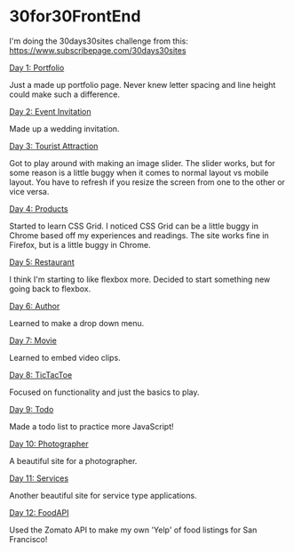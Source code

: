 # 30for30FrontEnd

I'm doing the 30days30sites challenge from this: https://www.subscribepage.com/30days30sites

[Day 1: Portfolio](https://desolate-tor-91462.herokuapp.com/)

Just a made up portfolio page.  Never knew letter spacing and line height could make such a difference.

[Day 2: Event Invitation](https://thawing-headland-76532.herokuapp.com/)

Made up a wedding invitation.

[Day 3: Tourist Attraction](https://pacific-bayou-48745.herokuapp.com/)

Got to play around with making an image slider.  The slider works,
but for some reason is a little buggy when it comes to normal layout vs mobile layout.  You have to refresh if you resize the screen from one to the other or vice versa.

[Day 4: Products](https://tranquil-crag-77456.herokuapp.com/)

Started to learn CSS Grid.  I noticed CSS Grid can be a little buggy in Chrome based off my experiences and readings.  The site works fine in Firefox, but is a little buggy in Chrome.

[Day 5: Restaurant](https://thawing-plateau-40704.herokuapp.com/)

I think I'm starting to like flexbox more.  Decided to start something new going back to flexbox.

[Day 6: Author](https://secure-plateau-31217.herokuapp.com/)

Learned to make a drop down menu.

[Day 7: Movie](https://warm-fortress-43025.herokuapp.com/)

Learned to embed video clips.

[Day 8: TicTacToe](https://salty-inlet-59965.herokuapp.com/)

Focused on functionality and just the basics to play.

[Day 9: Todo](https://desolate-river-50809.herokuapp.com/)

Made a todo list to practice more JavaScript!

[Day 10: Photographer](https://agile-reaches-84934.herokuapp.com/)

A beautiful site for a photographer.

[Day 11: Services](https://fierce-hollows-50893.herokuapp.com/)

Another beautiful site for service type applications.

[Day 12: FoodAPI](https://fathomless-earth-74107.herokuapp.com/)

Used the Zomato API to make my own 'Yelp' of food listings for San Francisco!
